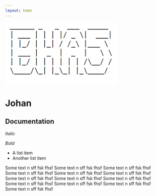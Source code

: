 ```yaml
---
layout: home
---
```



![Test Image](./BHA5.png)

# Johan
## Documentation

_Italic_

*Bold*

- A list item
- Another list item

Some text n sff fsk fhsf Some text n sff fsk fhsf Some text n sff fsk fhsf Some text n sff fsk fhsf Some text n sff fsk fhsf Some text n sff fsk fhsf Some text n sff fsk fhsf Some text n sff fsk fhsf Some text n sff fsk fhsf Some text n sff fsk fhsf Some text n sff fsk fhsf Some text n sff fsk fhsf Some text n sff fsk fhsf 
